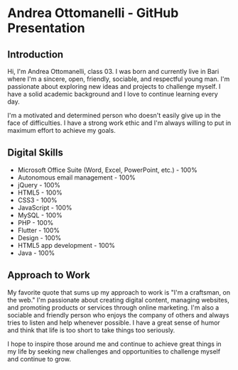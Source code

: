 # Andrea Ottomanelli - GitHub Presentation

## Introduction

Hi, I'm Andrea Ottomanelli, class 03. I was born and currently live in Bari where I'm a sincere, open, friendly, sociable, and respectful young man. I'm passionate about exploring new ideas and projects to challenge myself. I have a solid academic background and I love to continue learning every day.

I'm a motivated and determined person who doesn't easily give up in the face of difficulties. I have a strong work ethic and I'm always willing to put in maximum effort to achieve my goals.

## Digital Skills

* Microsoft Office Suite (Word, Excel, PowerPoint, etc.) - 100%
* Autonomous email management - 100%
* jQuery - 100%
* HTML5 - 100%
* CSS3 - 100%
* JavaScript - 100%
* MySQL - 100%
* PHP - 100%
* Flutter - 100%
* Design - 100%
* HTML5 app development - 100%
* Java - 100%

## Approach to Work

My favorite quote that sums up my approach to work is "I'm a craftsman, on the web." I'm passionate about creating digital content, managing websites, and promoting products or services through online marketing. I'm also a sociable and friendly person who enjoys the company of others and always tries to listen and help whenever possible. I have a great sense of humor and think that life is too short to take things too seriously.

I hope to inspire those around me and continue to achieve great things in my life by seeking new challenges and opportunities to challenge myself and continue to grow.


<!--
**ottoandry/ottoandry** is a ✨ _special_ ✨ repository because its `README.md` (this file) appears on your GitHub profile.

Here are some ideas to get you started:

- 🔭 I’m currently working on ...
- 🌱 I’m currently learning ...
- 👯 I’m looking to collaborate on ...
- 🤔 I’m looking for help with ...
- 💬 Ask me about ...
- 📫 How to reach me: ...
- 😄 Pronouns: ...
- ⚡ Fun fact: ...
-->
